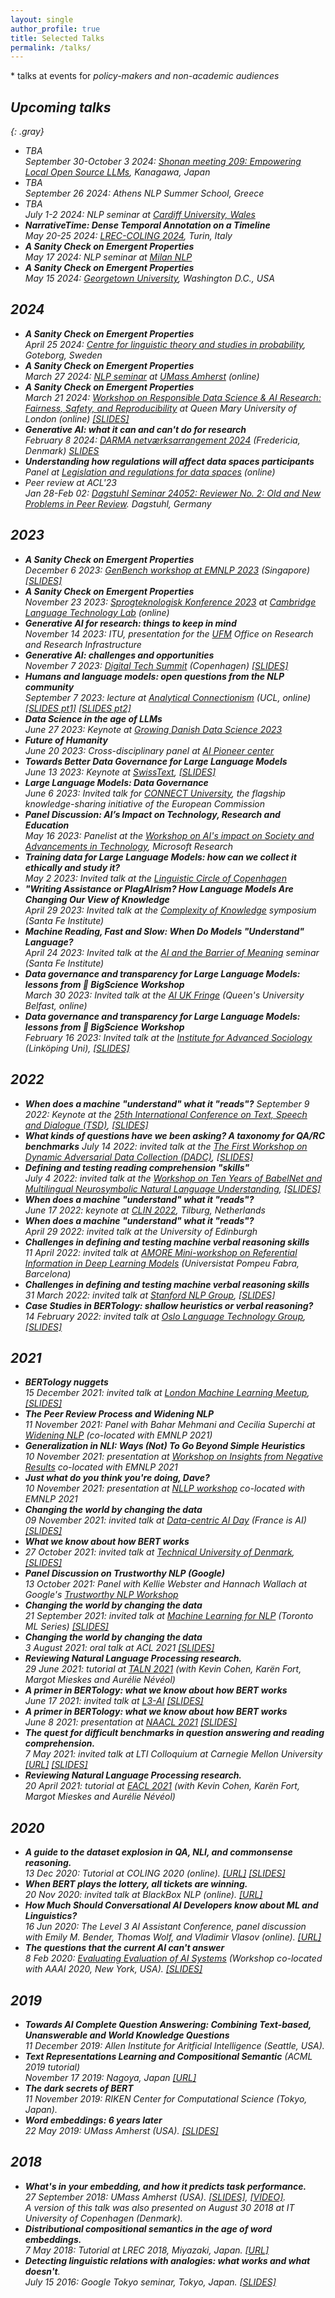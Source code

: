 ```yaml
---
layout: single
author_profile: true
title: Selected Talks
permalink: /talks/
---
```


\* talks at events for <i class="fa fa-landmark"/> policy-makers and <i class="fa fa-users"/> non-academic audiences

## Upcoming talks 

{: .gray}
* TBA <br/>
  September 30-October 3 2024: [Shonan meeting 209: Empowering Local Open Source LLMs](https://shonan.nii.ac.jp/seminars/209/), Kanagawa, Japan
* TBA <br/>
  September 26 2024: Athens NLP Summer School, Greece
* TBA <br/> 
  July 1-2 2024: NLP seminar at [Cardiff University, Wales](https://cardiffnlp.github.io/)
* **NarrativeTime: Dense Temporal Annotation on a Timeline** <br/> 
  May 20-25 2024: [LREC-COLING 2024](https://lrec-coling-2024.org/), Turin, Italy
* **A Sanity Check on Emergent Properties** <br/>
  May 17 2024: NLP seminar at [Milan NLP ](https://milanlproc.github.io/)
* **A Sanity Check on Emergent Properties** <br/>
  May 15 2024: [Georgetown University](https://college.georgetown.edu/), Washington D.C., USA

## 2024

* **A Sanity Check on Emergent Properties** <br/>
  April 25 2024: [Centre for linguistic theory and studies in probability](https://www.gu.se/en/clasp), Goteborg, Sweden
* **A Sanity Check on Emergent Properties** <br/> 
  March 27 2024: [NLP seminar](https://people.cs.umass.edu/~miyyer/nlpseminar/index.html) at [UMass Amherst](https://nlp.cs.umass.edu/) (online)
* **A Sanity Check on Emergent Properties** <br/> 
  March 21 2024: [Workshop on Responsible Data Science & AI Research: Fairness, Safety, and Reproducibility](https://www.responsible-ai.science) at Queen Mary University of London (online) [[SLIDES]](https://u.pcloud.link/publink/show?code=XZ1CrF0ZqvbhNx3OT15Q32RtQNDiBuegADIy)
* <i class="fa fa-users"/> **Generative AI: what it can and can't do for research** <br/>
 February 8 2024: [DARMA netværksarrangement 2024](https://genbench.org/workshop/) (Fredericia, Denmark) [SLIDES](https://u.pcloud.link/publink/show?code=XZ5KW50ZWMOfEt3wXe8KFsW7FtXfwuEWUxIk)
* <i class="fa fa-landmark"/> **Understanding how regulations will affect data spaces participants** <br/> Panel at [Legislation and regulations for data spaces](https://language-data-space.ec.europa.eu/events/legislation-and-regulations-data-spaces-environment-development-european-data-market-2024-01-29_en?prefLang=es) (online)
* Peer review at ACL'23 <br/>
Jan 28-Feb 02: [Dagstuhl Seminar 24052: Reviewer No. 2: Old and New Problems in Peer Review](https://www.dagstuhl.de/en/seminars/seminar-calendar/seminar-details/24052). Dagstuhl, Germany

## 2023

* **A Sanity Check on Emergent Properties** <br/>
  December 6 2023: [GenBench workshop at EMNLP 2023](https://genbench.org/workshop/) (Singapore) [[SLIDES]](https://u.pcloud.link/publink/show?code=XZxF3y0Z62NdIJYPLpXJt6m2K9prVk6SKFVk)
* **A Sanity Check on Emergent Properties** <br/>
  November 23 2023: [Sprogteknologisk Konference 2023](https://cst.ku.dk/kalender/sprogteknologisk-konference-2023/) at [Cambridge Language Technology Lab](https://talks.cam.ac.uk/show/archive/60438) (online)
* <i class="fa fa-landmark"/> **Generative AI for research: things to keep in mind** <br/>
  November 14 2023: ITU, presentation for the [UFM](https://ufm.dk/) Office on Research and Research Infrastructure
* **Generative AI: challenges and opportunities** <br/> 
  November 7 2023: [Digital Tech Summit](https://event.ing.dk/digitaltechsummit/session/1576137/generative-ai-challenges-and-open-questions) (Copenhagen) [[SLIDES]](https://u.pcloud.link/publink/show?code=XZPFtcVZUKwYkcA5EdVG3aGD6QAH50evAcay) 
* **Humans and language models: open questions from the NLP community** <br/> 
  September 7 2023: lecture at [Analytical Connectionism](https://www.ucl.ac.uk/gatsby/analytical-connectionism-2023) (UCL, online) [[SLIDES pt1]](https://u.pcloud.link/publink/show?code=XZ5Sw3VZTy6XNswqHGHuY8pATImQ0FbU0tSV) [[SLIDES pt2]](https://u.pcloud.link/publink/show?code=XZrhw3VZGXtd0IcImpzNiu6EmOV6OuaFwQMy)
* **Data Science in the age of LLMs**<br/>
  June 27 2023: Keynote at [Growing Danish Data Science 2023](https://ddsa.dk/growing-danish-data-science-2023/)
* <i class="fa fa-users"/> **Future of Humanity** <br/>
  June 20 2023: Cross-disciplinary panel at [AI Pioneer center](https://www.aicentre.dk/events/future-of-humanity)
* **Towards Better Data Governance for Large Language Models** <br/>
  June 13 2023: Keynote at [SwissText](https://www.swisstext.org/), [[SLIDES]](https://u.pcloud.link/publink/show?code=XZCPbOVZIgH2a4MP304R8Ww4Ethh0usw8BDk)
* <i class="fa fa-landmark"/> **Large Language Models: Data Governance** <br/>
  June 6 2023: Invited talk for [CONNECT University](https://futurium.ec.europa.eu/en/connect-university/events/large-language-models-overview-limitations-opportunities), the flagship knowledge-sharing initiative of the European Commission
* **Panel Discussion: AI’s Impact on Technology, Research and Education** <br/>
  May 16 2023: Panelist at the [Workshop on AI's impact on Society and Advancements in Technology](https://www.microsoft.com/en-us/research/event/the-workshop-on-ais-impact-on-society-and-advancements-in-technology/speakers/), Microsoft Research
* **Training data for Large Language Models: how can we collect it ethically and study it?** <br/>
  May 2 2023: Invited talk at the [Linguistic Circle of Copenhagen](https://lingvistkredsen.ku.dk/english/meetings/)
* **"Writing Assistance or PlagAIrism? How Language Models Are Changing Our View of Knowledge** <br/>
  April 29 2023: Invited talk at the [Complexity of Knowledge](https://santafe.edu/events/sbs-complexity-knowledge) symposium (Santa Fe Institute)
* **Machine Reading, Fast and Slow: When Do Models "Understand" Language?** <br/>
  April 24 2023: Invited talk at the [AI and the Barrier of Meaning](https://wiki.santafe.edu/index.php/AI_and_the_Barrier_of_Meaning_2_-_Agenda) seminar (Santa Fe Institute)
* **Data governance and transparency for Large Language Models: lessons from 🌸 BigScience Workshop** <br/>
  March 30 2023: Invited talk at the [AI UK Fringe](https://www.eventbrite.co.uk/e/exploring-the-boundaries-and-capabilities-of-large-language-models-tickets-595247279637) (Queen's University Belfast, online)
* **Data governance and transparency for Large Language Models: lessons from 🌸 BigScience Workshop** <br/>
  February 16 2023: Invited talk at the [Institute for Advanced Sociology](https://liu.se/en/article/seminarier-och-forelasningar-vid-ias) (Linköping Uni), [[SLIDES]](https://u.pcloud.link/publink/show?code=XZeaSgVZLoGmBlUJ0NzwvfwHpzeGzpmfSTMk)

## 2022

* **When does a machine "understand" what it "reads"?**
  September 9 2022: Keynote at the [25th International Conference on Text, Speech and Dialogue (TSD)](https://www.tsdconference.org/tsd2022/conf_inv_sp.html), [[SLIDES]](https://u.pcloud.link/publink/show?code=XZOjtbVZm729yQ2EKUH2O7KQBL5hWHkUNXm7)
* **What kinds of questions have we been asking? A taxonomy for QA/RC benchmarks**
  July 14 2022: invited talk at the [The First Workshop on Dynamic Adversarial Data Collection (DADC)](https://dadcworkshop.github.io/), [[SLIDES]](https://u.pcloud.link/publink/show?code=XZVWo4VZ1dPUMFmh3EByFdhb6FbJ10Ryjvny)
* **Defining and testing reading comprehension "skills"** <br/> 
  July 4 2022: invited talk at the [Workshop on Ten Years of BabelNet and Multilingual Neurosymbolic Natural Language Understanding](http://mousse-project.org/events/event-a5f3r5.html), [[SLIDES]](https://u.pcloud.link/publink/show?code=XZOcJ4VZt6ROLOfKsTuEriJvxAiUj7uV2gKV)
* **When does a machine "understand" what it "reads"?** <br/>
  June 17 2022: keynote at [CLIN 2022](https://clin2022.uvt.nl/clin32/programme/), Tilburg, Netherlands
* **When does a machine "understand" what it "reads"?** <br/>
  April 29 2022: invited talk at the University of Edinburgh
* **Challenges in defining and testing machine verbal reasoning skills** <br/>
  11 April 2022: invited talk at [AMORE Mini-workshop on Referential Information in Deep Learning Models](https://www.upf.edu/web/amore/events/-/asset_publisher/fZ5EKyUIWYDK/content/id/256963087/maximized) (Universistat Pompeu Fabra, Barcelona)
* **Challenges in defining and testing machine verbal reasoning skills** <br/>
  31 March 2022: invited talk at [Stanford NLP Group](https://nlp.stanford.edu/seminar), [[SLIDES]](https://u.pcloud.link/publink/show?code=XZeAj5VZubw6VuWs80fJsvoP0vSWNh4EtF0X)
* **Case Studies in BERTology: shallow heuristics or verbal reasoning?** <br/>
  14 February 2022: invited talk at [Oslo Language Technology Group](https://www.mn.uio.no/ifi/english/research/groups/ltg/research-seminar/), [[SLIDES]](https://u.pcloud.link/publink/show?code=XZ6147VZpjVf8rdDQXjjKXNP8DH4P45Jfzf7)

## 2021

* **BERTology nuggets** <br/>
  15 December 2021: invited talk at [London Machine Learning Meetup](https://www.meetup.com/London-Machine-Learning-Meetup/), [[SLIDES]](https://u.pcloud.link/publink/show?code=XZRYtNXZPKAWDwhNefuSIGuOnHEQ68NlySDy)
* **The Peer Review Process and Widening NLP**<br/>
  11 November 2021: Panel with Bahar Mehmani and Cecilia Superchi at [Widening NLP](http://www.winlp.org/winlp-emnlp-2021/) (co-located with EMNLP 2021)
* **Generalization in NLI: Ways (Not) To Go Beyond Simple Heuristics**<br/>
  10 November 2021: presentation at [Workshop on Insights from Negative Results](https://insights-workshop.github.io/) co-located with EMNLP 2021
* **Just what do you think you're doing, Dave?**<br/>
  10 November 2021: presentation at [NLLP workshop](https://nllpw.org/) co-located with EMNLP 2021
* **Changing the world by changing the data**<br/>
  09 November 2021: invited talk at [Data-centric AI Day](https://www.data-centric-ai.com/) (France is AI) [[SLIDES]](https://u.pcloud.link/publink/show?code=XZFn4UXZECArXx1WDJ4twArWb401KyJ4PonX)
* **What we know about how BERT works**<br/> 
* 27 October 2021: invited talk at [Technical University of Denmark](https://www.dtu.dk/service/kalender/arrangement?id=4caa466a-c27a-4f75-8560-e014423678ef), [[SLIDES]](https://u.pcloud.link/publink/show?code=XZshhOXZpAIBba2nXvQwNj3Ukc9cvhkIK84V)
* **Panel Discussion on Trustworthy NLP (Google)**<br/>
  13 October 2021: Panel with Kellie Webster and Hannach Wallach at Google's [Trustworthy NLP Workshop](https://events.withgoogle.com/trustworthy-nlp-workshop-2021/)
* **Changing the world by changing the data**<br/>
  21 September 2021: invited talk at [Machine Learning for NLP](https://hopin.com/events/machine-learning-in-nlp-summit#speakers) (Toronto ML Series) [[SLIDES]](https://u.pcloud.link/publink/show?code=XZrR8tXZGy6cJte1mybjsXD5U3rVp7eNfnRk)
* **Changing the world by changing the data**<br/>
  3 August 2021: oral talk at ACL 2021 [[SLIDES]](https://u.pcloud.link/publink/show?code=XZkiIxXZRHfXWjEPnUVsNrbStQUY8mxj2qYk)
* **Reviewing Natural Language Processing research.** <br/>
  29 June 2021: tutorial at [TALN 2021](https://talnrecital2021.inria.fr/relire/) (with Kevin Cohen, Karën Fort, Margot Mieskes and Aurélie Névéol)
* **A primer in BERTology: what we know about how BERT works** <br/>
  June 17 2021: invited talk at [L3-AI](https://l3-ai.dev/) [[SLIDES]](https://u.pcloud.link/publink/show?code=XZ7JsTXZxkfM84V2cVHyAWvPJdrhNR9NIRY7)
* **A primer in BERTology: what we know about how BERT works** <br/>
  June 8 2021: presentation at [NAACL 2021](https://2021.naacl.org/) [[SLIDES]](https://u.pcloud.link/publink/show?code=XZ7JsTXZxkfM84V2cVHyAWvPJdrhNR9NIRY7)  
* **The quest for difficult benchmarks in question answering and reading comprehension.** <br/> 
  7 May 2021: invited talk at LTI Colloquium at Carnegie Mellon University [[URL]](https://lti.cs.cmu.edu/lti-colloquium) [[SLIDES]](https://u.pcloud.link/publink/show?code=XZKfheXZTrUhvUYVniQvyXFwq6nePjFw7RMk)
* **Reviewing Natural Language Processing research.** <br/>
  20 April 2021: tutorial at [EACL 2021](https://github.com/reviewingNLP/EACL2021T5) (with Kevin Cohen, Karën Fort, Margot Mieskes and Aurélie Névéol)

## 2020

* **A guide to the dataset explosion in QA, NLI, and commonsense reasoning.** <br/> 13 Dec 2020: Tutorial at COLING 2020 (online). [[URL]](https://coling2020.org/pages/tutorials.html) [[SLIDES]](../assets/files/dataset-explosion.pdf)
* **When BERT plays the lottery, all tickets are winning.** <br/> 20 Nov 2020: invited talk at BlackBox NLP (online). [[URL]](https://slideslive.com/38939762)
* **How Much Should Conversational AI Developers know about ML and Linguistics?** <br/> 16 Jun 2020: The Level 3 AI Assistant Conference, panel discussion with Emily M. Bender, Thomas Wolf, and Vladimir Vlasov (online). [[URL]](https://www.l3-ai.dev/)
* **The questions that the current AI can't answer** <br/> 8 Feb 2020: [Evaluating Evaluation of AI Systems](href="http://eval.how/aaai-2020/program.html) (Workshop co-located with AAAI 2020, New York, USA). [[SLIDES]](http://pc.cd/2f3italK)

## 2019

* **Towards AI Complete Question Answering: Combining Text-based, Unanswerable and World Knowledge Questions** <br/>
11 December 2019: Allen Institute for Aritficial Intelligence (Seattle, USA).  
* **Text Representations Learning and Compositional Semantic** (ACML 2019 tutorial)<br/> November 17 2019: Nagoya, Japan [[URL]](href="http://www.acml-conf.org/2019/tutorials/)
* **The dark secrets of BERT** <br/> 11 November 2019: RIKEN Center for Computational Science (Tokyo, Japan).  
* **Word embeddings: 6 years later** <br/>
22 May 2019: UMass Amherst (USA). [[SLIDES]](http://pc.cd/VVGitalK)

## 2018

* **What's in your embedding, and how it predicts task performance.** <br/> 27 September 2018: UMass Amherst (USA). [[SLIDES]](http://pc.cd/OdLctalK), [[VIDEO]](https://www.youtube.com/watch?v=heKsgZSOB1Q). <br/>
    *A version of this talk was also presented on August 30 2018 at IT University of Copenhagen (Denmark).*
* **Distributional compositional semantics in the age of word embeddings.** <br/>
  7 May 2018: Tutorial at LREC 2018, Miyazaki, Japan. [[URL]](http://text-machine.cs.uml.edu/lrec2018_t4/index.html)
* **Detecting linguistic relations with analogies: what works and what doesn't**. <br/> July 15 2016: Google Tokyo seminar, Tokyo, Japan. [[SLIDES]](https://my.pcloud.com/publink/show?code=XZQqO47ZcVoEAV7QPDmNI9MgyDT3wk8D39Uk)
